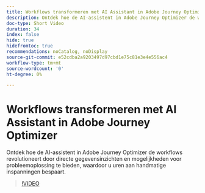 ```yaml
---
title: Workflows transformeren met AI Assistant in Adobe Journey Optimizer
description: Ontdek hoe de AI-assistent in Adobe Journey Optimizer de workflows revolutioneert door directe gegevensinzichten en mogelijkheden voor probleemoplossing te bieden, waardoor u uren aan handmatige inspanningen bespaart.
doc-type: Short Video
duration: 34
index: false
hide: true
hidefromtoc: true
recommendations: noCatalog, noDisplay
source-git-commit: e52cdba2a9203497d97cbd1e75c81e3e4e556ac4
workflow-type: tm+mt
source-wordcount: '0'
ht-degree: 0%

---
```



# Workflows transformeren met AI Assistant in Adobe Journey Optimizer

Ontdek hoe de AI-assistent in Adobe Journey Optimizer de workflows revolutioneert door directe gegevensinzichten en mogelijkheden voor probleemoplossing te bieden, waardoor u uren aan handmatige inspanningen bespaart.

<!-- 65_S653_3442539_33_transforming-workflows-with-ai-assistant-in-adobe-journey-optimizer -->
>[!VIDEO](https://video.tv.adobe.com/v/3460441/?learn=on&enablevpops=true&captions=dut)
